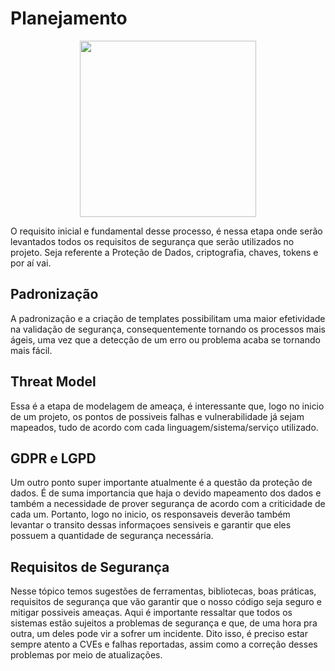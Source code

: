 # Planejamento 

<p align="center">  
<img src="https://media.giphy.com/media/oyPTTOQMtuzthM5xKX/giphy.gif" width="282"/>
</p>

   O requisito inicial e fundamental desse processo, é nessa etapa onde serão levantados todos os requisitos de segurança que serão utilizados no projeto. 
Seja referente a Proteção de Dados, criptografia, chaves, tokens e por aí vai. 

## Padronização
A padronização e a criação de templates possibilitam uma maior efetividade na validação de segurança, consequentemente tornando os processos mais ágeis, uma vez que a detecção de um erro ou problema acaba se tornando mais fácil. 

## Threat Model
Essa é a etapa de modelagem de ameaça, é interessante que, logo no inicio de um projeto, os pontos de possiveis falhas e vulnerabilidade já sejam mapeados, tudo de acordo com cada linguagem/sistema/serviço utilizado.

## GDPR e LGPD
Um outro ponto super importante atualmente é a questão da proteção de dados. É de suma importancia que haja o devido mapeamento dos dados e também a necessidade de prover segurança de acordo com a criticidade de cada um. Portanto, logo no inicio, os responsaveis deverão também levantar o transito dessas informaçoes sensiveis e garantir que eles possuem a quantidade de segurança necessária. 
 
## Requisitos de Segurança
Nesse tópico temos sugestões de ferramentas, bibliotecas, boas práticas, requisitos de segurança que vão garantir que o nosso código seja seguro e mitigar possiveis ameaças. 
Aqui é importante ressaltar que todos os sistemas estão sujeitos a problemas de segurança e que, de uma hora pra outra, um deles pode vir a sofrer um incidente. Dito isso, é preciso estar sempre atento a CVEs e falhas reportadas, assim como a correção desses problemas por meio de atualizações. 
